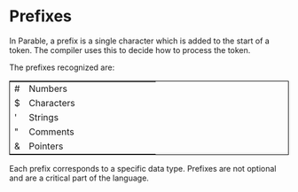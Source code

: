# Prefixes

In Parable, a prefix is a single character which is added to the start of a token. The compiler uses this to decide how to process the token.

The prefixes recognized are:

<table width='100%' style='border: 1px solid black'>
    <tr>
        <td valign='top' width='10%'>#</td>
        <td valign='top' width='90%'>Numbers</td>
    </tr>
    <tr>
        <td valign='top' width='10%'>$</td>
        <td valign='top' width='90%'>Characters</td>
    </tr>
    <tr>
        <td valign='top' width='10%'>'</td>
        <td valign='top' width='90%'>Strings</td>
    </tr>
    <tr>
        <td valign='top' width='10%'>"</td>
        <td valign='top' width='90%'>Comments</td>
    </tr>
    <tr>
        <td valign='top' width='10%'>&</td>
        <td valign='top' width='90%'>Pointers</td>
    </tr>
</table>

Each prefix corresponds to a specific data type. Prefixes are not optional and are a critical part of the language.

